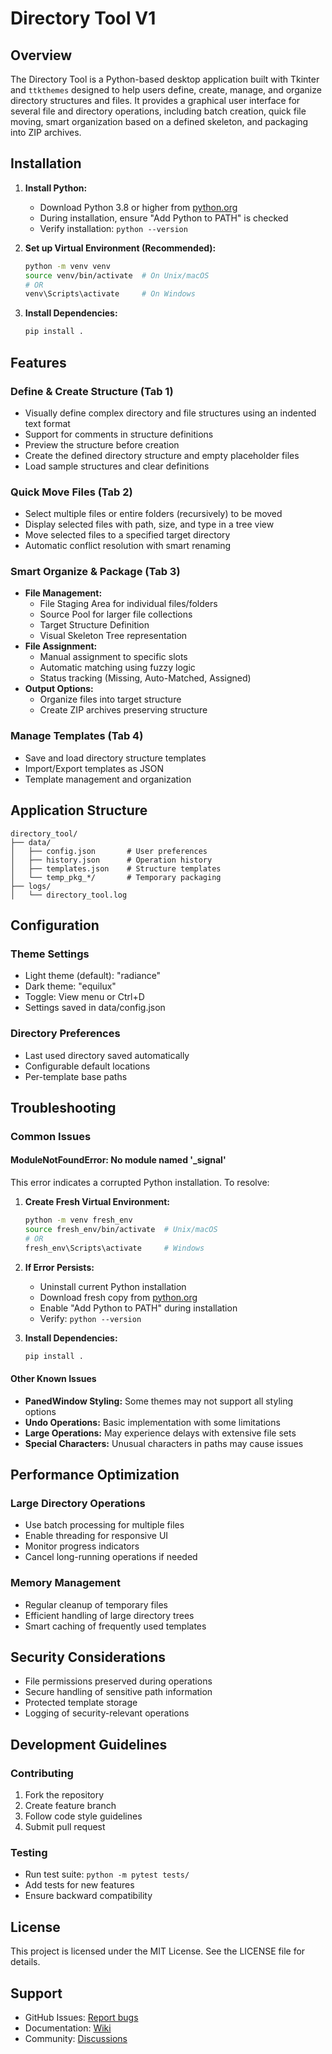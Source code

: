 # Directory Tool V1

## Overview

The Directory Tool is a Python-based desktop application built with Tkinter and `ttkthemes` designed to help users define, create, manage, and organize directory structures and files. It provides a graphical user interface for several file and directory operations, including batch creation, quick file moving, smart organization based on a defined skeleton, and packaging into ZIP archives.

## Installation

1. **Install Python:**
   - Download Python 3.8 or higher from [python.org](https://python.org)
   - During installation, ensure "Add Python to PATH" is checked
   - Verify installation: `python --version`

2. **Set up Virtual Environment (Recommended):**
   ```bash
   python -m venv venv
   source venv/bin/activate  # On Unix/macOS
   # OR
   venv\Scripts\activate     # On Windows
   ```

3. **Install Dependencies:**
   ```bash
   pip install .
   ```

## Features

### Define & Create Structure (Tab 1)
- Visually define complex directory and file structures using an indented text format
- Support for comments in structure definitions
- Preview the structure before creation
- Create the defined directory structure and empty placeholder files
- Load sample structures and clear definitions

### Quick Move Files (Tab 2)
- Select multiple files or entire folders (recursively) to be moved
- Display selected files with path, size, and type in a tree view
- Move selected files to a specified target directory
- Automatic conflict resolution with smart renaming

### Smart Organize & Package (Tab 3)
- **File Management:**
  - File Staging Area for individual files/folders
  - Source Pool for larger file collections
  - Target Structure Definition
  - Visual Skeleton Tree representation
- **File Assignment:**
  - Manual assignment to specific slots
  - Automatic matching using fuzzy logic
  - Status tracking (Missing, Auto-Matched, Assigned)
- **Output Options:**
  - Organize files into target structure
  - Create ZIP archives preserving structure

### Manage Templates (Tab 4)
- Save and load directory structure templates
- Import/Export templates as JSON
- Template management and organization

## Application Structure

```
directory_tool/
├── data/
│   ├── config.json       # User preferences
│   ├── history.json      # Operation history
│   ├── templates.json    # Structure templates
│   └── temp_pkg_*/       # Temporary packaging
├── logs/
│   └── directory_tool.log
```

## Configuration

### Theme Settings
- Light theme (default): "radiance"
- Dark theme: "equilux"
- Toggle: View menu or Ctrl+D
- Settings saved in data/config.json

### Directory Preferences
- Last used directory saved automatically
- Configurable default locations
- Per-template base paths

## Troubleshooting

### Common Issues

#### ModuleNotFoundError: No module named '_signal'
This error indicates a corrupted Python installation. To resolve:

1. **Create Fresh Virtual Environment:**
   ```bash
   python -m venv fresh_env
   source fresh_env/bin/activate  # Unix/macOS
   # OR
   fresh_env\Scripts\activate     # Windows
   ```

2. **If Error Persists:**
   - Uninstall current Python installation
   - Download fresh copy from [python.org](https://python.org)
   - Enable "Add Python to PATH" during installation
   - Verify: `python --version`

3. **Install Dependencies:**
   ```bash
   pip install .
   ```

#### Other Known Issues
- **PanedWindow Styling:** Some themes may not support all styling options
- **Undo Operations:** Basic implementation with some limitations
- **Large Operations:** May experience delays with extensive file sets
- **Special Characters:** Unusual characters in paths may cause issues

## Performance Optimization

### Large Directory Operations
- Use batch processing for multiple files
- Enable threading for responsive UI
- Monitor progress indicators
- Cancel long-running operations if needed

### Memory Management
- Regular cleanup of temporary files
- Efficient handling of large directory trees
- Smart caching of frequently used templates

## Security Considerations

- File permissions preserved during operations
- Secure handling of sensitive path information
- Protected template storage
- Logging of security-relevant operations

## Development Guidelines

### Contributing
1. Fork the repository
2. Create feature branch
3. Follow code style guidelines
4. Submit pull request

### Testing
- Run test suite: `python -m pytest tests/`
- Add tests for new features
- Ensure backward compatibility

## License

This project is licensed under the MIT License. See the LICENSE file for details.

## Support

- GitHub Issues: [Report bugs](https://github.com/jigar48949/directory-tool/issues)
- Documentation: [Wiki](https://github.com/jigar48949/directory-tool/wiki)
- Community: [Discussions](https://github.com/jigar48949/directory-tool/discussions)